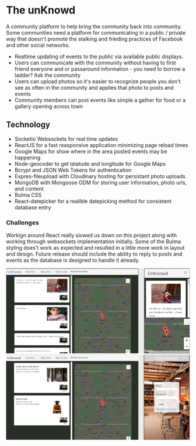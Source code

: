 # The unKnowd

A community platform to help bring the community back into community. Some communities need a platform for communicating in a public / private way that doesn't promote the stalking and frieding practices of Facebook and other social networks.

- Realtime updating of events to the public via available public displays.
- Users can communicate with the community without having to first friend everyone and or passaround information - you need to borrow a ladder? Ask the community
- Users can upload photos so it's easier to recognize people you don't see as often in the community and applies that photo to posts and events
- Community members can post events like simple a gather for food or a gallery opening across town

## Technology

- Socketio Websockets for real time updates
- ReactJS for a fast reasponsive application minimizing page reload times
- Google Maps for show where in the area posted events may be happening
- Node-geocoder to get latatude and longitude for Google Maps
- Bcrypt and JSON Web Tokens for authentication
- Expres-fileupload with Cloudinary hosting for persistant photo uploads
- MongoDB with Mongoose ODM for storing user information, photo urls, and content
- Bulma CSS
- React-datepicker for a realible datepicking method for consistent database entry

### Challenges

Workign around React really slowed us down on this project along with working through websockets implementation initially. Some of the Bulma styling does't work as expected and resulted in a little more work in layout and design. Future release should include the ability to reply to posts and events as the database is designed to handle it already.

![mobile login and event](readmeImages/eventlogin.jpg)
![posts](readmeImages/posts.png)
